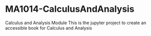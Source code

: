 # MA1014-CalculusAndAnalysis
Calculus and Analysis Module
This is the jupyter project to create an accessible book for Calculus and Analysis
